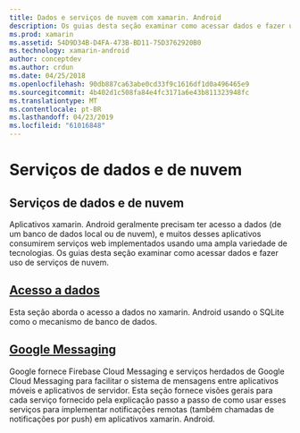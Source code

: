 ```yaml
---
title: Dados e serviços de nuvem com xamarin. Android
description: Os guias desta seção examinar como acessar dados e fazer uso de serviços de nuvem.
ms.prod: xamarin
ms.assetid: 54D9D34B-D4FA-473B-BD11-75D3762920B0
ms.technology: xamarin-android
author: conceptdev
ms.author: crdun
ms.date: 04/25/2018
ms.openlocfilehash: 90db887ca63abe0cd33f9c1616df1d0a496465e9
ms.sourcegitcommit: 4b402d1c508fa84e4fc3171a6e43b811323948fc
ms.translationtype: MT
ms.contentlocale: pt-BR
ms.lasthandoff: 04/23/2019
ms.locfileid: "61016848"
---
```

# <a name="data-and-cloud-services"></a>Serviços de dados e de nuvem

## <a name="data-and-cloud-services"></a>Serviços de dados e de nuvem

Aplicativos xamarin. Android geralmente precisam ter acesso a dados (de um banco de dados local ou de nuvem), e muitos desses aplicativos consumirem serviços web implementados usando uma ampla variedade de tecnologias. Os guias desta seção examinar como acessar dados e fazer uso de serviços de nuvem.

## <a name="data-accessandroiddata-clouddata-accessindexmd"></a>[Acesso a dados](~/android/data-cloud/data-access/index.md)

Esta seção aborda o acesso a dados no xamarin. Android usando o SQLite como o mecanismo de banco de dados.
 
## <a name="google-messagingandroiddata-cloudgoogle-messagingindexmd"></a>[Google Messaging](~/android/data-cloud/google-messaging/index.md)

Google fornece Firebase Cloud Messaging e serviços herdados de Google Cloud Messaging para facilitar o sistema de mensagens entre aplicativos móveis e aplicativos de servidor. Esta seção fornece visões gerais para cada serviço fornecido pela explicação passo a passo de como usar esses serviços para implementar notificações remotas (também chamadas de notificações por push) em aplicativos xamarin. Android.


